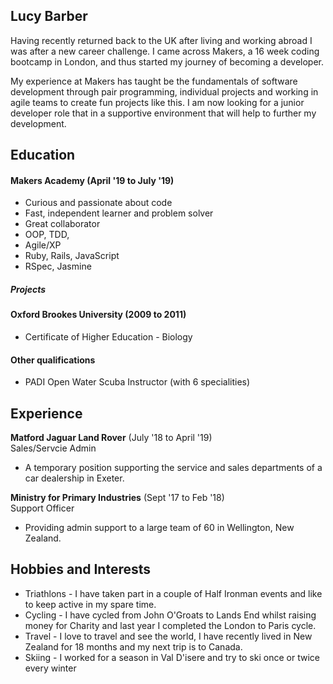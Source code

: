 ## Lucy Barber

Having recently returned back to the UK after living and working abroad I was after a new career challenge. I came across Makers, a 16 week coding bootcamp in London, and thus started my journey of becoming a developer. 

My experience at Makers has taught be the fundamentals of software development through pair programming, individual projects and working in agile teams to create fun projects like this. I am now looking for a junior developer role that in a supportive environment that will help to further my development.

## Education

#### Makers Academy (April '19 to July '19)

- Curious and passionate about code
- Fast, independent learner and problem solver
- Great collaborator
- OOP, TDD,
- Agile/XP
- Ruby, Rails, JavaScript
- RSpec, Jasmine

##### Projects 


#### Oxford Brookes University (2009 to 2011)

- Certificate of Higher Education - Biology

#### Other qualifications

- PADI Open Water Scuba Instructor (with 6 specialities)

## Experience

**Matford Jaguar Land Rover** (July '18 to April '19)    
Sales/Servcie Admin 
- A temporary position supporting the service and sales departments of a car dealership in Exeter.

**Ministry for Primary Industries** (Sept '17 to Feb '18)   
Support Officer  
- Providing admin support to a large team of 60 in Wellington, New Zealand. 

## Hobbies and Interests
- Triathlons - I have taken part in a couple of Half Ironman events and like to keep active in my spare time.
- Cycling - I have cycled from John O'Groats to Lands End whilst raising money for Charity and last year I completed the London to Paris cycle.
- Travel - I love to travel and see the world, I have recently lived in New Zealand for 18 months and my next  trip is to Canada.
- Skiing - I worked for a season in Val D'isere and try to ski once or twice every winter
